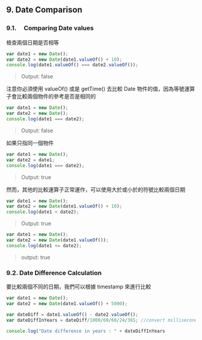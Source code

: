 ## 9. Date Comparison

### 9.1.　 Comparing Date values

檢查兩個日期是否相等

```javascript
var date1 = new Date();
var date2 = new Date(date1.valueOf() + 10);
console.log(date1.valueOf() === date2.valueOf());
```

> Output: false

注意你必須使用 valueOf() 或是 getTime() 去比較 Date 物件的值，因為等號運算子會比較兩個物件的參考是否是相同的

```javascript
var date1 = new Date();
var date2 = new Date();
console.log(date1 === date2);
```

> Output: false

如果只指同一個物件

```javascript
var date1 = new Date();
var date2 = date1;
console.log(date1 === date2);
```

> Output: true

然而，其他的比較運算子正常運作，可以使用大於或小於的符號比較兩個日期

```javascript
var date1 = new Date();
var date2 = new Date(date1.valueOf() + 10);
console.log(date1 < date2);
```

> Output: true

```javascript
var date1 = new Date();
var date2 = new Date(date1.valueOf());
console.log(date1 <= date2);
```

> output: true

### 9.2. Date Difference Calculation

要比較兩個不同的日期，我們可以根據 timestamp 來進行比較

```javascript
var date1 = new Date();
var date2 = new Date(date1.valueOf() + 5000);

var dateDiff = date1.valueOf() - date2.valueOf();
var dateDiffInYears = dateDiff/1000/60/60/24/365; //convert milliseconds into years

console.log("Date difference in years : " + dateDiffInYears
```

